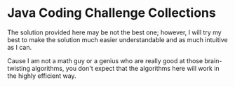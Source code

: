 # Java Coding Challenge Collections

The solution provided here may be not the best one; however, I will try my best to make the solution much easier understandable and as much intuitive as I can.

Cause I am not a math guy or a genius who are really good at those brain-twisting algorithms, you don't expect that the algorithms here will work in the highly efficient way.


